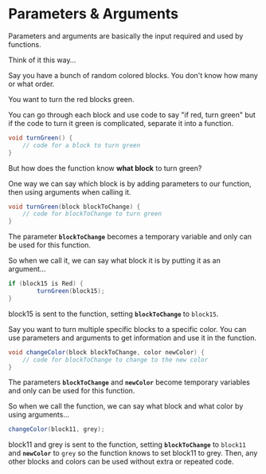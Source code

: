 # Parameters & Arguments

Parameters and arguments are basically the input required and used by functions.

Think of it this way…

Say you have a bunch of random colored blocks. You don't know how many or what order.

You want to turn the red blocks green.

You can go through each block and use code to say "if red, turn green" but if the code to turn it green is complicated, separate it into a function.

```java
void turnGreen() {
	// code for a block to turn green
}
```

But how does the function know **what block** to turn green?

One way we can say which block is by adding parameters to our function, then using arguments when calling it.

```java
void turnGreen(block blockToChange) {
	// code for blockToChange to turn green
}
```

The parameter **`blockToChange`** becomes a temporary variable and only can be used for this function.

So when we call it, we can say what block it is by putting it as an argument...

```java
if (block15 is Red) {
		turnGreen(block15);
}
```

block15 is sent to the function, setting **`blockToChange`** to `block15`.

Say you want to turn multiple specific blocks to a specific color. You can use parameters and arguments to get information and use it in the function.

```java
void changeColor(block blockToChange, color newColor) {
	// code for blockToChange to change to the new color
}
```

The parameters **`blockToChange`** and **`newColor`** become temporary variables and only can be used for this function.

So when we call the function, we can say what block and what color by using arguments...

```java
changeColor(block11, grey);
```

block11 and grey is sent to the function, setting **`blockToChange`** to `block11` and **`newColor`** to `grey` so the function knows to set block11 to grey. Then, any other blocks and colors can be used without extra or repeated code.
